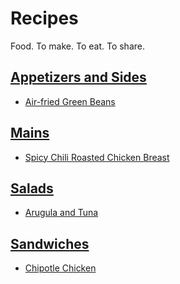 # Recipes

Food. To make. To eat. To share.

## [Appetizers and Sides](Appetizers_and_Sides)

* [Air-fried Green Beans](Appetizers_and_Sides/Air_Fried_Green_Beans/readme.md)

## [Mains](Mains)

* [Spicy Chili Roasted Chicken Breast](Mains/Spicy_Chili_Roasted_Chicked_Breast/readme.md)

## [Salads](Salads)

* [Arugula and Tuna](Salads/Arugula_and_Tuna/readme.md)

## [Sandwiches](Sandwiches)

* [Chipotle Chicken](Sandwiches/Chipotle_Chicken/readme.md)
